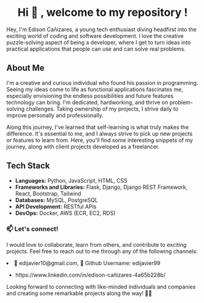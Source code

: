 

<h1 align="center"> Hi 👋 , welcome to  my repository ! </h1>

<p>Hey, I'm Edison Cañizares, a young tech enthusiast diving headfirst into the exciting world of coding and software development. I love the creative puzzle-solving aspect of being a developer, where I get to turn ideas into practical applications that people can use and can solve real problems.</p>

<h2>About Me</h2>

<p>I'm a creative and curious individual who found his passion in programming. Seeing my ideas come to life as functional applications fascinates me, especially envisioning the endless possibilities and future features technology can bring. I'm dedicated, hardworking, and thrive on problem-solving challenges. Taking ownership of my projects, I strive daily to improve personally and professionally.</p>
Along this journey, I've learned that self-learning is what truly makes the difference. It's essential to me, and I always strive to pick up new projects or features to learn from. Here, you'll find some interesting snippets of my journey, along with client projects developed as a freelancer.

<h2>Tech Stack</h2> 
<ul> 
  <li><strong>Languages:</strong> Python, JavaScript, HTML, CSS</li> 
  <li><strong>Frameworks and Libraries:</strong> Flask, Django, Django REST Framework, React, Bootstrap, Tailwind</li>
  <li><strong>Databases:</strong> MySQL, PostgreSQL</li> 
  <li><strong>API Development:</strong> RESTful APIs</li> 
  <li><strong>DevOps:</strong> Docker, AWS (ECR, EC2, RDS)</li> 
</ul>

<h3 align="left"> 📫 Let's connect!</h3>


<p>I would love to collaborate, learn from others, and contribute to exciting projects. Feel free to reach out to me through any of the following channels: </p>
<li> <a> 📧 edijavier10@gmail.com, 👀 Github Username: edijavier99  </a></li>
<ul>
  <li>
    <p> https://www.linkedin.com/in/edison-cañizares-4a65b228b/</p>
  </li>
</ul>
<p>Looking forward to connecting with like-minded individuals and companies and creating some remarkable projects along the way! 🚀🌟</p>
